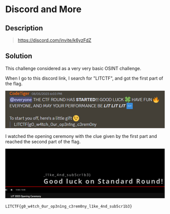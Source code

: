 # Discord and More

## Description

> https://discord.com/invite/k6yzFdZ
 
## Solution

This challenge considered as a very very basic OSINT challenge. <br>

When I go to this discord link, I search for "LITCTF", and got the first part of the flag.

![](https://github.com/alp361/ctf-writeups/blob/main/LIT%20CTF%202023/discord%20and%20more/images/first_part.png)

I watched the opening ceremony with the clue given by the first part and reached the second part of the flag.

![](https://github.com/alp361/ctf-writeups/blob/main/LIT%20CTF%202023/discord%20and%20more/images/second_part.png)


```
LITCTF{g0_w4tch_0ur_op3n1ng_c3rem0ny_l1ke_4nd_sub5cr1b3}
```

